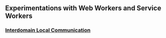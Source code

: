 ## Experimentations with Web Workers and Service Workers
 
### [Interdomain Local Communication](inter-local-comm.md)
